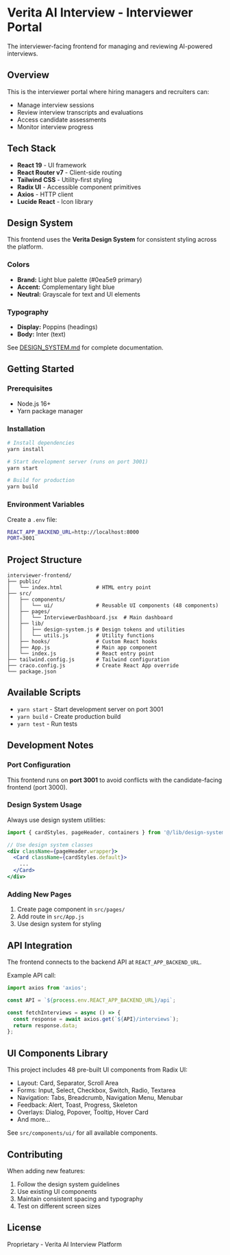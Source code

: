 # Verita AI Interview - Interviewer Portal

The interviewer-facing frontend for managing and reviewing AI-powered interviews.

## Overview

This is the interviewer portal where hiring managers and recruiters can:
- Manage interview sessions
- Review interview transcripts and evaluations
- Access candidate assessments
- Monitor interview progress

## Tech Stack

- **React 19** - UI framework
- **React Router v7** - Client-side routing
- **Tailwind CSS** - Utility-first styling
- **Radix UI** - Accessible component primitives
- **Axios** - HTTP client
- **Lucide React** - Icon library

## Design System

This frontend uses the **Verita Design System** for consistent styling across the platform.

### Colors
- **Brand:** Light blue palette (#0ea5e9 primary)
- **Accent:** Complementary light blue
- **Neutral:** Grayscale for text and UI elements

### Typography
- **Display:** Poppins (headings)
- **Body:** Inter (text)

See [DESIGN_SYSTEM.md](./DESIGN_SYSTEM.md) for complete documentation.

## Getting Started

### Prerequisites
- Node.js 16+
- Yarn package manager

### Installation

```bash
# Install dependencies
yarn install

# Start development server (runs on port 3001)
yarn start

# Build for production
yarn build
```

### Environment Variables

Create a `.env` file:

```bash
REACT_APP_BACKEND_URL=http://localhost:8000
PORT=3001
```

## Project Structure

```
interviewer-frontend/
├── public/
│   └── index.html           # HTML entry point
├── src/
│   ├── components/
│   │   └── ui/              # Reusable UI components (48 components)
│   ├── pages/
│   │   └── InterviewerDashboard.jsx  # Main dashboard
│   ├── lib/
│   │   ├── design-system.js # Design tokens and utilities
│   │   └── utils.js         # Utility functions
│   ├── hooks/               # Custom React hooks
│   ├── App.js               # Main app component
│   └── index.js             # React entry point
├── tailwind.config.js       # Tailwind configuration
├── craco.config.js          # Create React App override
└── package.json
```

## Available Scripts

- `yarn start` - Start development server on port 3001
- `yarn build` - Create production build
- `yarn test` - Run tests

## Development Notes

### Port Configuration
This frontend runs on **port 3001** to avoid conflicts with the candidate-facing frontend (port 3000).

### Design System Usage

Always use design system utilities:

```jsx
import { cardStyles, pageHeader, containers } from '@/lib/design-system';

// Use design system classes
<div className={pageHeader.wrapper}>
  <Card className={cardStyles.default}>
    ...
  </Card>
</div>
```

### Adding New Pages

1. Create page component in `src/pages/`
2. Add route in `src/App.js`
3. Use design system for styling

## API Integration

The frontend connects to the backend API at `REACT_APP_BACKEND_URL`.

Example API call:
```jsx
import axios from 'axios';

const API = `${process.env.REACT_APP_BACKEND_URL}/api`;

const fetchInterviews = async () => {
  const response = await axios.get(`${API}/interviews`);
  return response.data;
};
```

## UI Components Library

This project includes 48 pre-built UI components from Radix UI:

- Layout: Card, Separator, Scroll Area
- Forms: Input, Select, Checkbox, Switch, Radio, Textarea
- Navigation: Tabs, Breadcrumb, Navigation Menu, Menubar
- Feedback: Alert, Toast, Progress, Skeleton
- Overlays: Dialog, Popover, Tooltip, Hover Card
- And more...

See `src/components/ui/` for all available components.

## Contributing

When adding new features:
1. Follow the design system guidelines
2. Use existing UI components
3. Maintain consistent spacing and typography
4. Test on different screen sizes

## License

Proprietary - Verita AI Interview Platform
